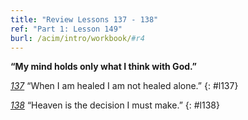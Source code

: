 ```yaml
---
title: "Review Lessons 137 - 138"
ref: "Part 1: Lesson 149"
burl: /acim/intro/workbook/#r4
---
```


**“My mind holds only what I think with God.”**

[*137*](/acim/workbook/l137/?r=1) “When I am healed I am not healed alone.”
{: #l137}

[*138*](/acim/workbook/l138/?r=1) “Heaven is the decision I must make.”
{: #l138}

